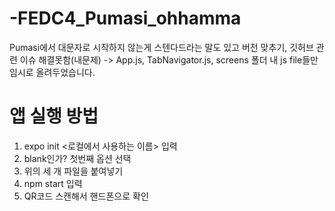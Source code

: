 # -FEDC4_Pumasi_ohhamma

Pumasi에서 대문자로 시작하지 않는게 스텐다드라는 말도 있고 버전 맞추기, 깃허브 관련 이슈 해결못함(내문제)
-> App.js, TabNavigator.js, screens 폴더 내 js file들만 임시로 올려두었습니다.

# 앱 실행 방법
1. expo init <로컬에서 사용하는 이름>  입력
2. blank인가? 첫번째 옵션 선택
2. 위의 세 개 파일을 붙여넣기
3. npm start 입력
4. QR코드 스캔해서 핸드폰으로 확인